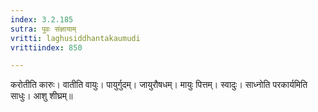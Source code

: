 ```yaml
---
index: 3.2.185
sutra: पुवः संज्ञायाम्
vritti: laghusiddhantakaumudi
vrittiindex: 850

---
```

करोतीति कारुः। वातीति वायुः। पायुर्गुदम्। जायुरौषधम्। मायुः पित्तम्। स्वादुः। साध्नोति परकार्यमिति साधुः। आशु शीघ्रम्॥